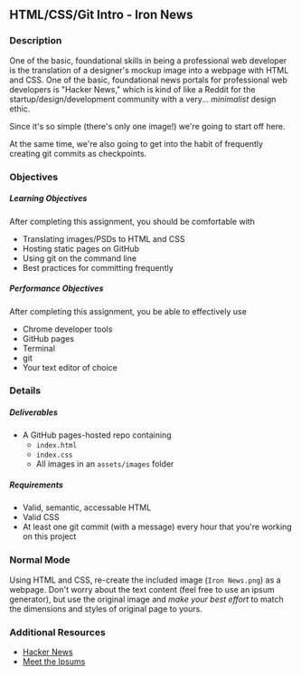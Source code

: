 ## HTML/CSS/Git Intro - Iron News

### Description

One of the basic, foundational skills in being a professional web developer is the translation of a designer's mockup image into a webpage with HTML and CSS. One of the basic, foundational news portals for professional web developers is "Hacker News," which is kind of like a Reddit for the startup/design/development community with a very... *minimalist* design ethic.

Since it's so simple (there's only one image!) we're going to start off here.

At the same time, we're also going to get into the habit of frequently creating git commits as checkpoints.

### Objectives

##### Learning Objectives

After completing this assignment, you should be comfortable with

* Translating images/PSDs to HTML and CSS
* Hosting static pages on GitHub
* Using git on the command line
* Best practices for committing frequently

##### Performance Objectives

After completing this assignment, you be able to effectively use

* Chrome developer tools
* GitHub pages
* Terminal
* git
* Your text editor of choice

### Details

##### Deliverables

* A GitHub pages-hosted repo containing
    * `index.html`
    * `index.css`
    * All images in an `assets/images` folder

##### Requirements

* Valid, semantic, accessable HTML
* Valid CSS
* At least one git commit (with a message) every hour that you're working on this project
            
### Normal Mode

Using HTML and CSS, re-create the included image (`Iron News.png`) as a webpage. Don't worry about the text content (feel free to use an ipsum generator), but use the original image and *make your best effort* to match the dimensions and styles of original page to yours.
            
### Additional Resources

* [Hacker News](http://news.ycombinator.com)
* [Meet the Ipsums](http://meettheipsums.com/)
